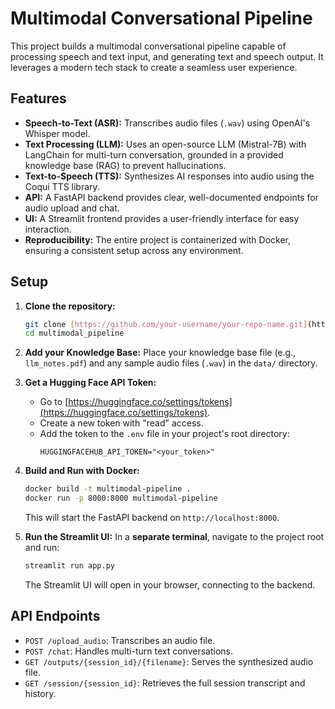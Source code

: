 # Multimodal Conversational Pipeline

This project builds a multimodal conversational pipeline capable of processing speech and text input, and generating text and speech output. It leverages a modern tech stack to create a seamless user experience.

## Features
-   **Speech-to-Text (ASR):** Transcribes audio files (`.wav`) using OpenAI's Whisper model.
-   **Text Processing (LLM):** Uses an open-source LLM (Mistral-7B) with LangChain for multi-turn conversation, grounded in a provided knowledge base (RAG) to prevent hallucinations.
-   **Text-to-Speech (TTS):** Synthesizes AI responses into audio using the Coqui TTS library.
-   **API:** A FastAPI backend provides clear, well-documented endpoints for audio upload and chat.
-   **UI:** A Streamlit frontend provides a user-friendly interface for easy interaction.
-   **Reproducibility:** The entire project is containerized with Docker, ensuring a consistent setup across any environment.

## Setup

1.  **Clone the repository:**
    ```bash
    git clone [https://github.com/your-username/your-repo-name.git](https://github.com/your-username/your-repo-name.git)
    cd multimodal_pipeline
    ```

2.  **Add your Knowledge Base:**
    Place your knowledge base file (e.g., `llm_notes.pdf`) and any sample audio files (`.wav`) in the `data/` directory.

3.  **Get a Hugging Face API Token:**
    -   Go to [https://huggingface.co/settings/tokens](https://huggingface.co/settings/tokens).
    -   Create a new token with "read" access.
    -   Add the token to the `.env` file in your project's root directory:
        ```
        HUGGINGFACEHUB_API_TOKEN="<your_token>"
        ```

4.  **Build and Run with Docker:**
    ```bash
    docker build -t multimodal-pipeline .
    docker run -p 8000:8000 multimodal-pipeline
    ```
    This will start the FastAPI backend on `http://localhost:8000`.

5.  **Run the Streamlit UI:**
    In a **separate terminal**, navigate to the project root and run:
    ```bash
    streamlit run app.py
    ```
    The Streamlit UI will open in your browser, connecting to the backend.

## API Endpoints

-   `POST /upload_audio`: Transcribes an audio file.
-   `POST /chat`: Handles multi-turn text conversations.
-   `GET /outputs/{session_id}/{filename}`: Serves the synthesized audio file.
-   `GET /session/{session_id}`: Retrieves the full session transcript and history.